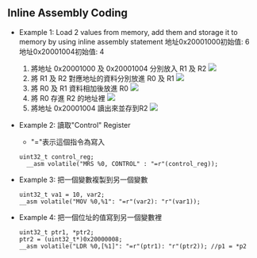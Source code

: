 ## Inline Assembly Coding
- Example 1: Load 2 values from memory, add them and storage it to memory by using inline assembly statement
             地址0x20001000初始值: 6
             地址0x20001004初始值: 4
  1. 將地址 0x20001000 及 0x20001004 分別放入 R1 及 R2
     ![](https://i.imgur.com/7PWQ7iV.png)
  2. 將 R1 及 R2 對應地址的資料分別放進 R0 及 R1
     ![](https://i.imgur.com/Bp7hF0M.png)
  3. 將 R0 及 R1 資料相加後放進 R0
     ![](https://i.imgur.com/pweeB9E.png)
  4. 將 R0 存進 R2 的地址裡
     ![](https://i.imgur.com/0IVLbN3.png)
  5. 將地址 0x20001004 讀出來並存到R2
     ![](https://i.imgur.com/1hqpqwq.png)

- Example 2: 讀取"Control" Register
  - "="表示這個指令為寫入
  ```C=
  uint32_t control_reg;
	__asm volatile("MRS %0, CONTROL" : "=r"(control_reg));
  ```  
  
- Example 3: 把一個變數複製到另一個變數
  ```C=
  uint32_t va1 = 10, var2;
  __asm volatile("MOV %0,%1": "=r"(var2): "r"(var1));
  ```
  
- Example 4: 把一個位址的值寫到另一個變數裡
  ```C=
  uint32_t ptr1, *ptr2;
  ptr2 = (uint32_t*)0x20000008;
  __asm volatile("LDR %0,[%1]": "=r"(ptr1): "r"(ptr2)); //p1 = *p2
  ```

